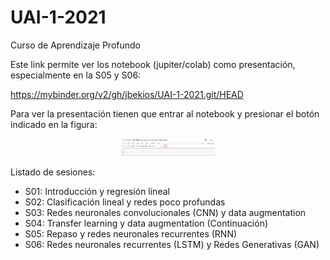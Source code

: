 # UAI-1-2021
Curso de Aprendizaje Profundo

Este link permite ver los notebook (jupiter/colab) como presentación, especialmente en la S05 y S06:

https://mybinder.org/v2/gh/jbekios/UAI-1-2021.git/HEAD

Para ver la presentación tienen que entrar al notebook y presionar el botón indicado en la figura:

<center>
    <img src='RISE.png'style="width: 150px;">
</center>

Listado de sesiones:

*   S01: Introducción y regresión lineal
*   S02: Clasificación lineal y redes poco profundas
*   S03: Redes neuronales convolucionales (CNN) y data augmentation
*   S04: Transfer learning y data augmentation (Continuación)
*   S05: Repaso y redes neuronales recurrentes (RNN)
*   S06: Redes neuronales recurrentes (LSTM) y Redes Generativas (GAN)
